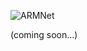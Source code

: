 ![ARMNet](https://user-images.githubusercontent.com/43869367/58446119-db786280-80d5-11e9-8670-a667b0fff479.png)

(coming soon...)
